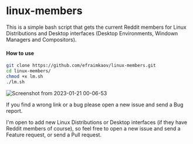 # linux-members

This is a simple bash script that gets the current Reddit members for Linux Distributions and Desktop interfaces (Desktop Environments, Windown Managers and Compositors).

#### How to use

```sh
git clone https://github.com/efraimkaov/linux-members.git
cd linux-members/
chmod +x lm.sh
./lm.sh
```

![Screenshot from 2023-01-21 00-06-53](https://user-images.githubusercontent.com/63643635/213813743-5c27018e-afb6-4a6d-be37-172f97504376.png)

If you find a wrong link or a bug please open a new issue and send a Bug report.

I'm open to add new Linux Distributions or Desktop interfaces (if they have Reddit members of course), so feel free to open a new issue and send a Feature request, or send a Pull request.

